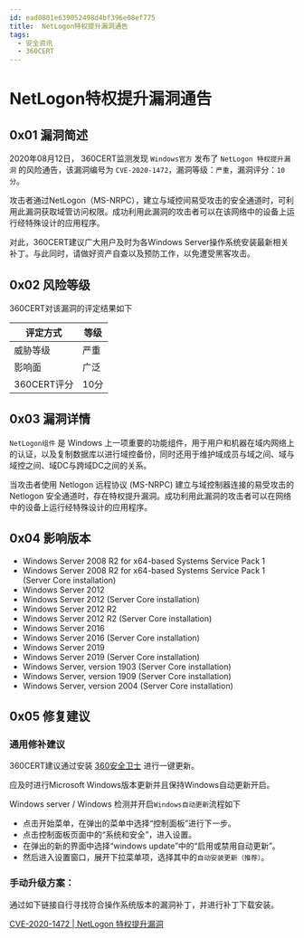 ```yaml
---
id: ead0801e639052498d4bf396e08ef775
title:  NetLogon特权提升漏洞通告
tags: 
  - 安全资讯
  - 360CERT
---
```


#  NetLogon特权提升漏洞通告

0x01 漏洞简述
---------


2020年08月12日， 360CERT监测发现 `Windows官方` 发布了 `NetLogon 特权提升漏洞` 的风险通告，该漏洞编号为 `CVE-2020-1472`，漏洞等级：`严重`，漏洞评分：`10分`。


攻击者通过NetLogon（MS-NRPC），建立与域控间易受攻击的安全通道时，可利用此漏洞获取域管访问权限。成功利用此漏洞的攻击者可以在该网络中的设备上运行经特殊设计的应用程序。


对此，360CERT建议广大用户及时为各Windows Server操作系统安装最新相关补丁。与此同时，请做好资产自查以及预防工作，以免遭受黑客攻击。


0x02 风险等级
---------


360CERT对该漏洞的评定结果如下




| 评定方式 | 等级 |
| --- | --- |
| 威胁等级 | 严重 |
| 影响面 | 广泛 |
| 360CERT评分 | 10分 |


0x03 漏洞详情
---------


`NetLogon组件` 是 Windows 上一项重要的功能组件，用于用户和机器在域内网络上的认证，以及复制数据库以进行域控备份，同时还用于维护域成员与域之间、域与域控之间、域DC与跨域DC之间的关系。


当攻击者使用 Netlogon 远程协议 (MS-NRPC) 建立与域控制器连接的易受攻击的 Netlogon 安全通道时，存在特权提升漏洞。成功利用此漏洞的攻击者可以在网络中的设备上运行经特殊设计的应用程序。


0x04 影响版本
---------


* Windows Server 2008 R2 for x64-based Systems Service Pack 1
* Windows Server 2008 R2 for x64-based Systems Service Pack 1 (Server Core installation)
* Windows Server 2012
* Windows Server 2012 (Server Core installation)
* Windows Server 2012 R2
* Windows Server 2012 R2 (Server Core installation)
* Windows Server 2016
* Windows Server 2016 (Server Core installation)
* Windows Server 2019
* Windows Server 2019 (Server Core installation)
* Windows Server, version 1903 (Server Core installation)
* Windows Server, version 1909 (Server Core installation)
* Windows Server, version 2004 (Server Core installation)


0x05 修复建议
---------


### 通用修补建议


360CERT建议通过安装 [360安全卫士](http://weishi.360.cn) 进行一键更新。


应及时进行Microsoft Windows版本更新并且保持Windows自动更新开启。


Windows server / Windows 检测并开启`Windows自动更新`流程如下


* 点击开始菜单，在弹出的菜单中选择“控制面板”进行下一步。
* 点击控制面板页面中的“系统和安全”，进入设置。
* 在弹出的新的界面中选择“windows update”中的“启用或禁用自动更新”。
* 然后进入设置窗口，展开下拉菜单项，选择其中的`自动安装更新（推荐）`。


### 手动升级方案：


通过如下链接自行寻找符合操作系统版本的漏洞补丁，并进行补丁下载安装。


[CVE-2020-1472 | NetLogon 特权提升漏洞](https://portal.msrc.microsoft.com/zh-CN/security-guidance/advisory/CVE-2020-1472)


